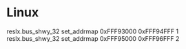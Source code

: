 # Linux
reslx.bus_shwy_32		set_addrmap	0xFFF93000	0xFFF94FFF    1
reslx.bus_shwy_32		set_addrmap	0xFFF95000	0xFFF96FFF    2
